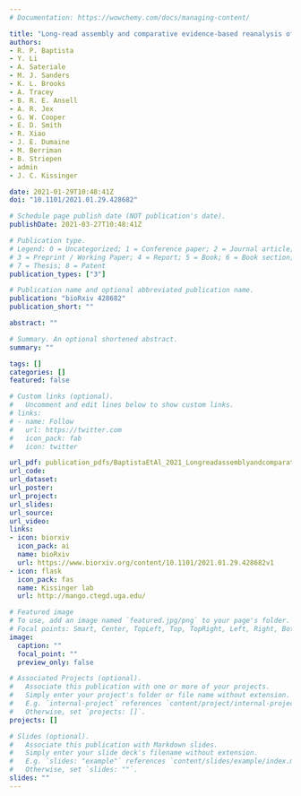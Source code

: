 ```yaml
---
# Documentation: https://wowchemy.com/docs/managing-content/

title: "Long-read assembly and comparative evidence-based reanalysis of Cryptosporidium genome sequences reveal new biological insights"
authors:
- R. P. Baptista
- Y. Li
- A. Sateriale
- M. J. Sanders
- K. L. Brooks
- A. Tracey
- B. R. E. Ansell
- A. R. Jex
- G. W. Cooper
- E. D. Smith
- R. Xiao
- J. E. Dumaine
- M. Berriman
- B. Striepen
- admin
- J. C. Kissinger

date: 2021-01-29T10:48:41Z
doi: "10.1101/2021.01.29.428682"

# Schedule page publish date (NOT publication's date).
publishDate: 2021-03-27T10:48:41Z

# Publication type.
# Legend: 0 = Uncategorized; 1 = Conference paper; 2 = Journal article;
# 3 = Preprint / Working Paper; 4 = Report; 5 = Book; 6 = Book section;
# 7 = Thesis; 8 = Patent
publication_types: ["3"]

# Publication name and optional abbreviated publication name.
publication: "bioRxiv 428682"
publication_short: ""

abstract: ""

# Summary. An optional shortened abstract.
summary: ""

tags: []
categories: []
featured: false

# Custom links (optional).
#   Uncomment and edit lines below to show custom links.
# links:
# - name: Follow
#   url: https://twitter.com
#   icon_pack: fab
#   icon: twitter

url_pdf: publication_pdfs/BaptistaEtAl_2021_LongreadassemblyandcomparativeevidencebasedreanalysisofCryptosporidiumgenomesequencesrevealnewbiologicalinsights_BioRxiv.pdf
url_code:
url_dataset:
url_poster:
url_project:
url_slides:
url_source:
url_video:
links:
- icon: biorxiv
  icon_pack: ai
  name: bioRxiv
  url: https://www.biorxiv.org/content/10.1101/2021.01.29.428682v1
- icon: flask
  icon_pack: fas
  name: Kissinger lab
  url: http://mango.ctegd.uga.edu/

# Featured image
# To use, add an image named `featured.jpg/png` to your page's folder. 
# Focal points: Smart, Center, TopLeft, Top, TopRight, Left, Right, BottomLeft, Bottom, BottomRight.
image:
  caption: ""
  focal_point: ""
  preview_only: false

# Associated Projects (optional).
#   Associate this publication with one or more of your projects.
#   Simply enter your project's folder or file name without extension.
#   E.g. `internal-project` references `content/project/internal-project/index.md`.
#   Otherwise, set `projects: []`.
projects: []

# Slides (optional).
#   Associate this publication with Markdown slides.
#   Simply enter your slide deck's filename without extension.
#   E.g. `slides: "example"` references `content/slides/example/index.md`.
#   Otherwise, set `slides: ""`.
slides: ""
---
```

